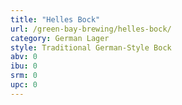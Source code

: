 ```yaml
---
title: "Helles Bock"
url: /green-bay-brewing/helles-bock/
category: German Lager
style: Traditional German-Style Bock
abv: 0
ibu: 0
srm: 0
upc: 0
---
```


